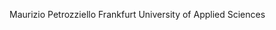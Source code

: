 Maurizio Petrozziello
Frankfurt University of Applied Sciences
<!---
mpetrozziello/mpetrozziello is a ✨ special ✨ repository because its `README.md` (this file) appears on your GitHub profile.
You can click the Preview link to take a look at your changes.
--->
